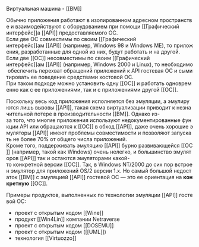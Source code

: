 Виртуальная машина - [[ВМ]]

Обычно приложения работают в изолированном адресном пространстве и взаимодействуют с оборудованием при помощи [[Графический интерфейс]]а [[API]] предоставляемого ОС.
Eсли две ОС совместимы по своим [[Графический интерфейс]]ам [[API]] (например, Windows 98 и Windows ME), то приложения, разработанные для одной из них, будут работать и на другой. 
Если две [[ОС]] несовместимы по своим [[Графический интерфейс]]ам [[API]] (например, Windows 2000 и Linux), то необходимо обеспечить перехват обращений приложений к API гостевая ОС и сымитировать ее поведение средствами хостовой ОС. 
При таком подходе можно установить одну [[ОС]] и работать одновременно как с ее приложениями, так и с приложениями другой [[ОС]].

Поскольку весь код приложения исполняется без эмуляции, а эмулируются лишь вызовы [[API]], такая схема виртуализации приводит к незначительной потере в производительности [[ВМ]]. Однако из-за того, что многие приложения используют недокументированные функции API или обращаются к [[ОС]] в обход [[API]], даже очень хорошие эмуляторы [[API]] имеют проблемы совместимости и позволяют запускать не более 70% от общего числа приложений. 
Кроме того, поддерживать эмуляцию [[API]] бурно развивающейся [[ОС]] (например, такой как Windows) очень нелегко, и большинство эмуляторов [[API]] так и остаются эмуляторами какой-то конкретной версии [[ОС]]. Так, в Windows NT/2000 до сих пор встроен эмулятор для приложений OS/2 версии 1.x. Но самый большой недостаток [[ВМ]] с эмуляцией [[API]] гостевой ОС — это ее ориентация на __конкретную__ [[ОС]].

Примеры продуктов, выполненных по технологии эмуляции [[API]] гостевой ОС:
-   проект с открытым кодом [[Wine]]
-   продукт [[Win4Lin]] компании Netraverse
-   проект с открытым кодом [[DOSEMU]]
-   проект с открытым кодом ([[UML]])
-   технология [[Virtuozzo]]